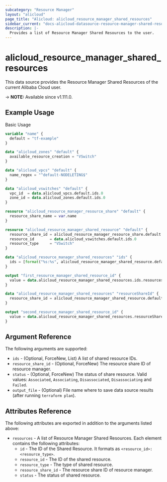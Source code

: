 ```yaml
---
subcategory: "Resource Manager"
layout: "alicloud"
page_title: "Alicloud: alicloud_resource_manager_shared_resources"
sidebar_current: "docs-alicloud-datasource-resource-manager-shared-resources"
description: |-
  Provides a list of Resource Manager Shared Resources to the user.
---
```


# alicloud_resource_manager_shared_resources

This data source provides the Resource Manager Shared Resources of the current Alibaba Cloud user.

-> **NOTE:** Available since v1.111.0.

## Example Usage

Basic Usage

```terraform
variable "name" {
  default = "tf-example"
}

data "alicloud_zones" "default" {
  available_resource_creation = "VSwitch"
}

data "alicloud_vpcs" "default" {
  name_regex = "^default-NODELETING$"
}

data "alicloud_vswitches" "default" {
  vpc_id  = data.alicloud_vpcs.default.ids.0
  zone_id = data.alicloud_zones.default.ids.0
}

resource "alicloud_resource_manager_resource_share" "default" {
  resource_share_name = var.name
}

resource "alicloud_resource_manager_shared_resource" "default" {
  resource_share_id = alicloud_resource_manager_resource_share.default.id
  resource_id       = data.alicloud_vswitches.default.ids.0
  resource_type     = "VSwitch"
}

data "alicloud_resource_manager_shared_resources" "ids" {
  ids = [format("%s:%s", alicloud_resource_manager_shared_resource.default.resource_id, alicloud_resource_manager_shared_resource.default.resource_type)]
}

output "first_resource_manager_shared_resource_id" {
  value = data.alicloud_resource_manager_shared_resources.ids.resources.0.id
}

data "alicloud_resource_manager_shared_resources" "resourceShareId" {
  resource_share_id = alicloud_resource_manager_shared_resource.default.resource_share_id
}

output "second_resource_manager_shared_resource_id" {
  value = data.alicloud_resource_manager_shared_resources.resourceShareId.resources.0.id
}
```

## Argument Reference

The following arguments are supported:

* `ids` - (Optional, ForceNew, List) A list of shared resource IDs.
* `resource_share_id` - (Optional, ForceNew) The resource share ID of resource manager.
* `status` - (Optional, ForceNew) The status of share resource. Valid values: `Associated`, `Associating`, `Disassociated`, `Disassociating` and `Failed`.
* `output_file` - (Optional) File name where to save data source results (after running `terraform plan`).

## Attributes Reference

The following attributes are exported in addition to the arguments listed above:

* `resources` - A list of Resource Manager Shared Resources. Each element contains the following attributes:
  * `id` - The ID of the Shared Resource. It formats as `<resource_id>:<resource_type>`.
  * `resource_id` - The ID of the shared resource.
  * `resource_type` - The type of shared resource.
  * `resource_share_id` - The resource share ID of resource manager.
  * `status` - The status of shared resource.
